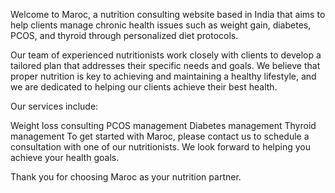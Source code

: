 Welcome to Maroc, a nutrition consulting website based in India that aims to help clients manage chronic health issues such as weight gain, diabetes, PCOS, and thyroid through personalized diet protocols.

Our team of experienced nutritionists work closely with clients to develop a tailored plan that addresses their specific needs and goals. We believe that proper nutrition is key to achieving and maintaining a healthy lifestyle, and we are dedicated to helping our clients achieve their best health.

Our services include:

Weight loss consulting
PCOS management
Diabetes management
Thyroid management
To get started with Maroc, please contact us to schedule a consultation with one of our nutritionists. We look forward to helping you achieve your health goals.

Thank you for choosing Maroc as your nutrition partner.
